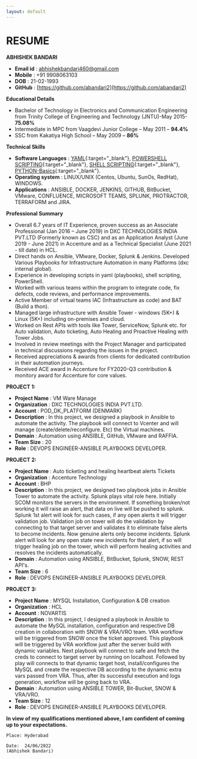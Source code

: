 ```yaml
---
layout: default
--- 
```

# RESUME

**ABHISHEK BANDARI**

* **Email id**	: abhishekbandari460@gmail.com
* **Mobile**	: +91 9908063103
* **DOB**       : 21-02-1993
* **GitHub**	: [https://github.com/abandari2](https://github.com/abandari2)

**Educational Details**

* Bachelor of Technology in Electronics and Communication Engineering from Trinity College of Engineering and Technology (JNTU)-May 2015- **75.08%**
* Intermediate in MPC from Vaagdevi Junior College – May 2011 – **94.4%**
* SSC from Kakatiya High School – May 2009 – **86%**


**Technical Skills**

* **Software Languages** :  [YAML](https://en.wikipedia.org/wiki/YAML){:target="_blank"}, [POWERSHELL SCRIPTING](https://docs.microsoft.com/en-us/powershell/scripting/powershell-scripting?view=powershell-6){:target="_blank"}, [SHELL SCRIPTING](https://en.wikipedia.org/wiki/Shell_script){:target="_blank"}, [PYTHON-Basics](https://www.python.org/){:target="_blank"}.
* **Operating system**   :  LINUX/UNIX (Centos, Ubuntu, SunOs, RedHat), WINDOWS.
* **Applications**       :  ANSIBLE, DOCKER, JENKINS, GITHUB, BitBucket, VMware, CONFLUENCE, MICROSOFT TEAMS, SPLUNK, PROTRACTOR, TERRAFORM and JIRA.
                                                                   

**Professional Summary**

* Overall 6.7 years of IT Experience, proven success as an Associate Professional (Jan 2016 – June 2019) in DXC TECHNOLOGIES INDIA PVT.LTD (Formerly known as CSC) and as an Application Analyst (June 2019 - June 2021) in Accenture and as a Technical Specialist (June 2021 - till date) in HCL.
*	Direct hands on Ansible, VMware, Docker, Splunk & Jenkins. Developed Various Playbooks for Infrastructure Automation in many Platforms (dxc internal global).
*	Experience in developing scripts in yaml (playbooks), shell scripting, PowerShell.
*	Worked with various teams within the program to integrate code, fix defects, code reviews, and performance improvements.
*	Active Member of virtual teams IAC (Infrastructure as code) and BAT (Build a thon).
*	Managed large infrastructure with Ansible Tower - windows (5K+) & Linux (5K+) including on-premises and cloud.
*	Worked on Rest APIs with tools like Tower, ServiceNow, Splunk etc. for Auto validation, Auto ticketing, Auto Healing and Proactive Healing with Tower Jobs.  
*	Involved in review meetings with the Project Manager and participated in technical discussions regarding the issues in the project.
*	Received appreciations & awards from clients for dedicated contribution in their automation journeys.
*	Received ACE award in Accenture for FY2020-Q3 contribution & monitory award for Accenture for core values. 

**PROJECT 1:**									
                                    
* **Project Name**    : VM Ware Manage
* **Organization**    :	DXC TECHNOLOGIES INDIA PVT.LTD.
* **Account**         : POD_DK_PLATFORM (DENMARK)
* **Description**     :	In this project, we designed a playbook in Ansible to automate the activity. The playbook will connect to Vcenter and will manage (create/delete/reconfigure. Etc) the Virtual machines.
* **Domain**          : Automation using ANSIBLE, GitHub, VMware and RAFFIA.
* **Team Size**       :	20
* **Role**            : DEVOPS ENGINEER-ANSIBLE PLAYBOOKS DEVELOPER.


**PROJECT 2:**									
                                    
* **Project Name**    : Auto ticketing and healing heartbeat alerts Tickets
* **Organization**    :	Accenture Technology
* **Account**         : BHP
* **Description**     :	In this project, we designed two playbook jobs in Ansible Tower to automate the activity. Splunk plays vital role here. Initially SCOM monitors the servers in the environment. If something broken/not working it will raise an alert, that data on live will be pushed to splunk. Splunk 1st alert will look for such cases, if any open alerts it will trigger validation job. Validation job on tower will do the validation by connecting to that target server and validates it to eliminate false alerts to become incidents. Now genuine alerts only become incidents. Splunk alert will look for any open state new incidents for that alert, if so will trigger healing job on the tower, which will perform healing activities and resolves the incidents automatically.
* **Domain**          : Automation using ANSIBLE, BitBucket, Splunk, SNOW, REST API's.
* **Team Size**       :	6
* **Role**            : DEVOPS ENGINEER-ANSIBLE PLAYBOOKS DEVELOPER.


**PROJECT 3:**

* **Project Name**    : MYSQL Installation, Configuration & DB creation 
* **Organization**    : HCL            
* **Account**         : NOVARTIS
* **Description**     : In this project, I designed a playbook in Ansible to automate the MySQL  installation, configuration and respective DB creation in collaboration with SNOW & VRA/VRO team. VRA workflow will be triggered from SNOW once the ticket approved. This playbook will be triggered by VRA workflow just after the server build with dynamic variables. Next playbook will connect to safe and fetch the creds to connect to target server by running on localhost. Followed by play will connects to that dynamic target host, install/configures the MySQL and create the respective DB according to the dynamic extra vars passed from VRA. Thus, after its successful execution and logs generation, workflow will be going back to VRA.  
* **Domain**          : Automation using ANSIBLE TOWER, Bit-Bucket, SNOW & VRA/VRO. 
* **Team Size**       : 12  
* **Role**            : DEVOPS ENGINEER-ANSIBLE PLAYBOOKS DEVELOPER.


**In view of my qualifications mentioned above, I am confident of coming up to your expectations.**


```Place: Hyderabad```

```Date:  24/06/2022                       				                               (Abhishek Bandari)```
